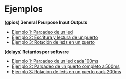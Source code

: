 Ejemplos
=======

**(gpios) General Pourpose Input  Outputs**

- [Ejemplo 1: Parpadeo de un led](https://github.com/Hotboards/Examples/blob/master/Microchip/gpios1.X/main.c)
- [Ejemplo 2: Escritura y lectura de un puerto](https://github.com/Hotboards/Examples/blob/master/Microchip/gpios2.X/main.c)
- [Ejemplo 3: Rotación de leds en un puerto](https://github.com/Hotboards/Examples/blob/master/Microchip/gpios3.X/main.c)

**(delays) Retardos por software**

- [Ejemplo 1: Parpadeo de un led cada 100ms](https://github.com/Hotboards/Examples/blob/master/Microchip/delays1.X/main.c)
- [Ejemplo 2: Parpadeo de un puerto completo a 500ms](https://github.com/Hotboards/Examples/blob/master/Microchip/delays2.X/main.c)
- [Ejemplo 3: Rotación de leds en un puerto cada 200ms](https://github.com/Hotboards/Examples/blob/master/Microchip/delays3.X/main.c)




